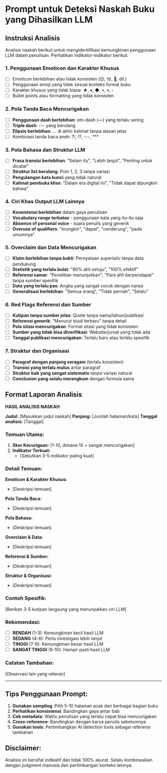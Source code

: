 # Prompt untuk Deteksi Naskah Buku yang Dihasilkan LLM

## Instruksi Analisis

Analisis naskah berikut untuk mengidentifikasi kemungkinan penggunaan LLM dalam penulisan. Perhatikan indikator-indikator berikut:

### 1. Penggunaan Emoticon dan Karakter Khusus
- [ ] Emoticon berlebihan atau tidak konsisten (😊, 😢, 🤔, dll.)
- [ ] Penggunaan emoji yang tidak sesuai konteks formal buku
- [ ] Karakter khusus yang tidak biasa: ★, ♦, ◆, •, ▪, ▫
- [ ] Bullet points atau formatting yang tidak konsisten

### 2. Pola Tanda Baca Mencurigakan
- [ ] **Penggunaan dash berlebihan**: em-dash (—) yang terlalu sering
- [ ] **Triple dash**: --- yang berulang
- [ ] **Elipsis berlebihan**: ... di akhir kalimat tanpa alasan jelas
- [ ] Kombinasi tanda baca aneh: ?!, !?, ---, ***

### 3. Pola Bahasa dan Struktur LLM
- [ ] **Frasa transisi berlebihan**: "Selain itu", "Lebih lanjut", "Penting untuk dicatat"
- [ ] **Struktur list berulang**: Poin 1, 2, 3 tanpa variasi
- [ ] **Pengulangan kata kunci** yang tidak natural
- [ ] **Kalimat pembuka klise**: "Dalam era digital ini", "Tidak dapat dipungkiri bahwa"

### 4. Ciri Khas Output LLM Lainnya
- [ ] **Konsistensi berlebihan** dalam gaya penulisan
- [ ] **Vocabulary range terbatas** - penggunaan kata yang itu-itu saja
- [ ] **Absence of personal voice** - suara penulis yang generik
- [ ] **Overuse of qualifiers**: "mungkin", "dapat", "cenderung", "pada umumnya"

### 5. Overclaim dan Data Mencurigakan
- [ ] **Klaim berlebihan tanpa bukti**: Pernyataan superlativ tanpa data pendukung
- [ ] **Statistik yang terlalu bulat**: "90% ahli setuju", "100% efektif"
- [ ] **Referensi samar**: "Penelitian menunjukkan", "Para ahli berpendapat" tanpa sumber spesifik
- [ ] **Data yang terlalu pas**: Angka yang sangat cocok dengan narasi
- [ ] **Generalisasi berlebihan**: "Semua orang", "Tidak pernah", "Selalu"

### 6. Red Flags Referensi dan Sumber
- [ ] **Kutipan tanpa sumber jelas**: Quote tanpa nama/tahun/publikasi
- [ ] **Referensi generik**: "Menurut studi terbaru" tanpa detail
- [ ] **Pola sitasi mencurigakan**: Format sitasi yang tidak konsisten
- [ ] **Sumber yang tidak bisa diverifikasi**: Website/jurnal yang tidak ada
- [ ] **Tanggal publikasi mencurigakan**: Terlalu baru atau terlalu spesifik

### 7. Struktur dan Organisasi
- [ ] **Paragraf dengan panjang seragam** (terlalu konsisten)
- [ ] **Transisi yang terlalu mulus** antar paragraf
- [ ] **Struktur bab yang sangat sistematis** tanpa variasi natural
- [ ] **Conclusion yang selalu merangkum** dengan formula sama

## Format Laporan Analisis

**HASIL ANALISIS NASKAH**

**Judul:** [Masukkan judul naskah]
**Panjang:** [Jumlah halaman/kata]
**Tanggal analisis:** [Tanggal]

### Temuan Utama:
1. **Skor Kecurigaan:** [1-10, dimana 10 = sangat mencurigakan]
2. **Indikator Terkuat:**
   - [Sebutkan 3-5 indikator paling kuat]

### Detail Temuan:
**Emoticon & Karakter Khusus:**
- [Deskripsi temuan]

**Pola Tanda Baca:**
- [Deskripsi temuan]

**Pola Bahasa:**
- [Deskripsi temuan]

**Overclaim & Data:**
- [Deskripsi temuan]

**Referensi & Sumber:**
- [Deskripsi temuan]

**Struktur & Organisasi:**
- [Deskripsi temuan]

### Contoh Spesifik:
[Berikan 3-5 kutipan langsung yang menunjukkan ciri LLM]

### Rekomendasi:
- [ ] **RENDAH** (1-3): Kemungkinan kecil hasil LLM
- [ ] **SEDANG** (4-6): Perlu investigasi lebih lanjut
- [ ] **TINGGI** (7-8): Kemungkinan besar hasil LLM
- [ ] **SANGAT TINGGI** (9-10): Hampir pasti hasil LLM

### Catatan Tambahan:
[Observasi lain yang relevan]

---

## Tips Penggunaan Prompt:

1. **Gunakan sampling**: Pilih 5-10 halaman acak dari berbagai bagian buku
2. **Perhatikan konsistensi**: Bandingkan gaya antar bab
3. **Cek metadata**: Waktu penulisan yang terlalu cepat bisa mencurigakan  
4. **Cross-reference**: Bandingkan dengan karya penulis sebelumnya
5. **Gunakan tools**: Pertimbangkan AI detection tools sebagai referensi tambahan

## Disclaimer:
Analisis ini bersifat indikatif dan tidak 100% akurat. Selalu kombinasikan dengan judgment manusia dan pertimbangan konteks lainnya.

